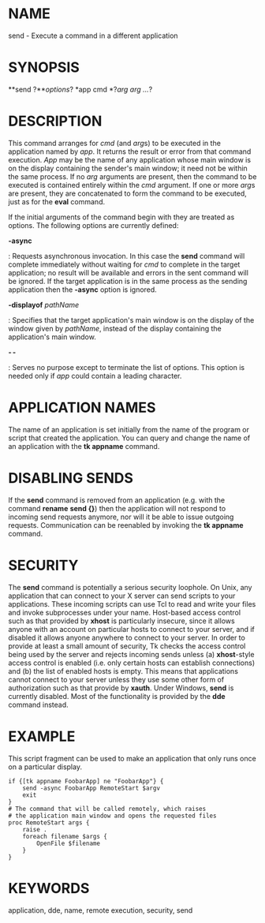# NAME

send - Execute a command in a different application

# SYNOPSIS

**send ?***options*? *app cmd *?*arg arg \...*?

# DESCRIPTION

This command arranges for *cmd* (and *arg*s) to be executed in the
application named by *app*. It returns the result or error from that
command execution. *App* may be the name of any application whose main
window is on the display containing the sender\'s main window; it need
not be within the same process. If no *arg* arguments are present, then
the command to be executed is contained entirely within the *cmd*
argument. If one or more *arg*s are present, they are concatenated to
form the command to be executed, just as for the **eval** command.

If the initial arguments of the command begin with they are treated as
options. The following options are currently defined:

**-async**

:   Requests asynchronous invocation. In this case the **send** command
    will complete immediately without waiting for *cmd* to complete in
    the target application; no result will be available and errors in
    the sent command will be ignored. If the target application is in
    the same process as the sending application then the **-async**
    option is ignored.

**-displayof** *pathName*

:   Specifies that the target application\'s main window is on the
    display of the window given by *pathName*, instead of the display
    containing the application\'s main window.

**- -**

:   Serves no purpose except to terminate the list of options. This
    option is needed only if *app* could contain a leading character.

# APPLICATION NAMES

The name of an application is set initially from the name of the program
or script that created the application. You can query and change the
name of an application with the **tk appname** command.

# DISABLING SENDS

If the **send** command is removed from an application (e.g. with the
command **rename** **send {}**) then the application will not respond to
incoming send requests anymore, nor will it be able to issue outgoing
requests. Communication can be reenabled by invoking the **tk appname**
command.

# SECURITY

The **send** command is potentially a serious security loophole. On
Unix, any application that can connect to your X server can send scripts
to your applications. These incoming scripts can use Tcl to read and
write your files and invoke subprocesses under your name. Host-based
access control such as that provided by **xhost** is particularly
insecure, since it allows anyone with an account on particular hosts to
connect to your server, and if disabled it allows anyone anywhere to
connect to your server. In order to provide at least a small amount of
security, Tk checks the access control being used by the server and
rejects incoming sends unless (a) **xhost**-style access control is
enabled (i.e. only certain hosts can establish connections) and (b) the
list of enabled hosts is empty. This means that applications cannot
connect to your server unless they use some other form of authorization
such as that provide by **xauth**. Under Windows, **send** is currently
disabled. Most of the functionality is provided by the **dde** command
instead.

# EXAMPLE

This script fragment can be used to make an application that only runs
once on a particular display.

    if {[tk appname FoobarApp] ne "FoobarApp"} {
        send -async FoobarApp RemoteStart $argv
        exit
    }
    # The command that will be called remotely, which raises
    # the application main window and opens the requested files
    proc RemoteStart args {
        raise .
        foreach filename $args {
            OpenFile $filename
        }
    }

# KEYWORDS

application, dde, name, remote execution, security, send

<!---
Copyright (c) 1990-1994 The Regents of the University of California
Copyright (c) 1994-1996 Sun Microsystems, Inc
-->

